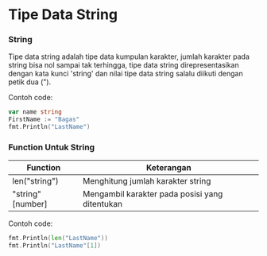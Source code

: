 # Tipe Data String

### String

Tipe data string adalah tipe data kumpulan karakter, jumlah karakter pada string bisa nol sampai tak terhingga,  tipe data string direpresentasikan dengan kata kunci 'string' dan nilai tipe data string salalu diikuti dengan petik dua (").

Contoh code:

```go
var name string
FirstName := "Bagas"
fmt.Println("LastName")
```



### Function Untuk String

| Function          | Keterangan                                     |
| ----------------- | ---------------------------------------------- |
| len("string")     | Menghitung jumlah karakter string              |
| "string"\[number] | Mengambil karakter pada posisi yang ditentukan |

Contoh code:

```go
fmt.Println(len("LastName"))
fmt.Println("LastName"[1])
```
